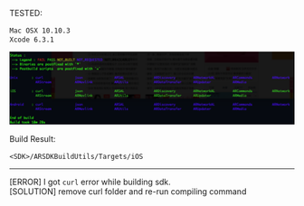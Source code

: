 TESTED:

	Mac OSX 10.10.3
	Xcode 6.3.1

<img src="./images/1.png" width=800>

Build Result: 

	<SDK>/ARSDKBuildUtils/Targets/iOS
	
	
- - - 
[ERROR] I got `curl` error while building sdk.     
[SOLUTION] remove curl folder and re-run compiling command

